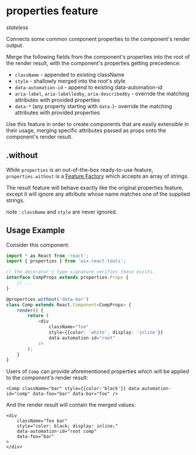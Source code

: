 # properties feature 
*stateless*

Connects some common component properties to the component's render output.

Merge the following fields from the component's properties into the root of the render result, 
with the component's properties getting precedence:
- `className` - appended to existing className
- `style` - shallowly merged into the root's style
- `data-automation-id` - append to existing data-automation-id
- `aria-label`, `aria-labelledby`, `aria-describedby` - override the matching attributes with provided properties
- `data-*` (any property starting with `data-`)- override the matching attributes with provided properties

Use this feature in order to create components that are easily extensible in their usage, merging specific attributes passed as props onto the component's render result.


## .without

While `properties` is an out-of-the-box ready-to-use feature, `properties.without` is a [Feature Factory](./README.md#Configurable-Features) which accepts an array of strings.

The result feature will behave exactly like the original properties feature, except it will ignore any attribute whose name matches one of the supplied strings.

note : `className` and `style` are never ignored.


## Usage Example

Consider this component:

```ts
import * as React from 'react';
import { properties } from 'wix-react-tools';

// the decorator's type signature verifies these exists.
interface CompProps extends properties.Props {
    // ...
}

@properties.without('data-bar')
class Comp extends React.Component<CompProps> {
    render() {
        return (
            <div
                className="foo"
                style={{color: 'white', display: 'inline'}}
                data-automation-id="root"
            />
        );
    }
}
```
Users of `Comp` can provide aforementioned properties which will be applied to the component's render result:
```tsx
<Comp className="bar" style={{color:'black'}} data-automation-id="comp" data-foo="bar" data-bar="foo" />
```

And the render result will contain the merged values:
```tsx
<div 
    className="foo bar"
    style="color: black; display: inline;"
    data-automation-id="root comp"
    data-foo="bar"
>
</div>
```
